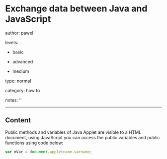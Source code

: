 # Exchange data between Java and JavaScript
author: pawel

levels:

  - basic

  - advanced

  - medium

type: normal

category: how to

notes: ''

---
## Content

Public methods and variables of Java Applet are visible to a HTML document, using JavaScript you can access the public variables and public functions using code below:

```javascript
var mVar = document.appletname.varname;
```